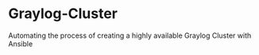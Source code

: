 # Graylog-Cluster
Automating the process of creating a highly available Graylog Cluster with Ansible
